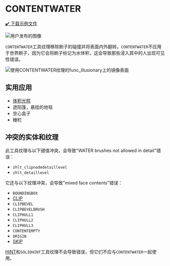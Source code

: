 # CONTENTWATER


[✔️ 下载示例文件](https://twhl.info/vault/view/6374)

![用户发布的图像](https://twhl.info/wiki/embed/CONTENTWATER)

`CONTENTWATER`工具纹理移除刷子的碰撞并将表面内外翻转。`CONTENTWATER`不应用于世界刷子，因为它会将刷子标记为水体积，这会导致那些浸入其中的人出现可见性错误。

![使用CONTENTWATER纹理的func_illusionary上的镜像表面](https://twhl.info/wiki/embed/contentwater_illusionary)

## 实用应用

* [体积光照](https://twhl.info/wiki/page/Tutorial%3A_Volumetric_Lighting)
* 遮阳篷，悬挂的地毯
* 空心盒子
* 栅栏

## 冲突的实体和纹理

此工具纹理与以下键值冲突，会导致"WATER brushes not allowed in detail"错误：
* `zhlt_clipnodedetaillevel`
* `zhlt_detaillevel`

它还与以下纹理冲突，会导致"mixed face contents"错误：
* `BOUNDINGBOX`
* [CLIP](https://twhl.info/wiki/page/CLIP)
* `CLIPBEVEL`
* `CLIPBEVELBRUSH`
* `CLIPHULL1`
* `CLIPHULL2`
* `CLIPHULL3`
* `CONTENTEMPTY`
* `ORIGIN`
* [SKIP](https://twhl.info/wiki/page/SKIP)

[HINT](https://twhl.info/wiki/page/HINT)和`SOLIDHINT`工具纹理不会导致错误，但它们不应与`CONTENTWATER`一起使用。